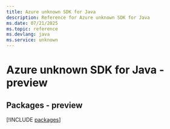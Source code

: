 ```yaml
---
title: Azure unknown SDK for Java
description: Reference for Azure unknown SDK for Java
ms.date: 07/21/2025
ms.topic: reference
ms.devlang: java
ms.service: unknown
---
```

# Azure unknown SDK for Java - preview
## Packages - preview
[!INCLUDE [packages](unknown-index.md)]